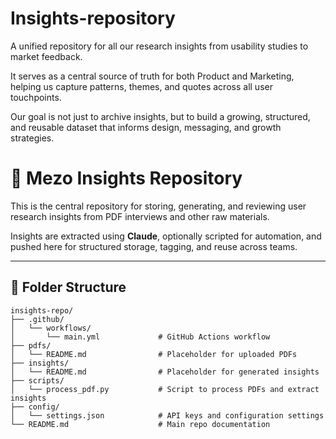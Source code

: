 # Insights-repository 
A unified repository for all our research insights from usability studies to market feedback.

It serves as a central source of truth for both Product and Marketing, helping us capture patterns, themes, and quotes across all user touchpoints.

Our goal is not just to archive insights, but to build a growing, structured, and reusable dataset that informs design, messaging, and growth strategies.

# 🧠 Mezo Insights Repository

This is the central repository for storing, generating, and reviewing user research insights from PDF interviews and other raw materials.

Insights are extracted using **Claude**, optionally scripted for automation, and pushed here for structured storage, tagging, and reuse across teams.

---

## 📁 Folder Structure
```
insights-repo/
├── .github/
│   └── workflows/
│       └── main.yml             # GitHub Actions workflow
├── pdfs/
│   └── README.md                # Placeholder for uploaded PDFs
├── insights/
│   └── README.md                # Placeholder for generated insights
├── scripts/
│   └── process_pdf.py           # Script to process PDFs and extract insights
├── config/
│   └── settings.json            # API keys and configuration settings
└── README.md                    # Main repo documentation
```


